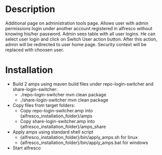 # **Description**
Additional page on administration tools page. Allows user with admin permissions login under another account registered in alfresco without knowing his/her password. Admin sees table with all user logins. He can select user login and click on Switch User action button. After this action, admin will be redirected to user home page. Security context will be replaced with choosen user.

# **Installation**
- Build 2 amps using maven build files under repo-login-switcher and share-login-switcher:
  * ./repo-login-switcher mvn clean package
  * ./share-login-switcher mvn clean package
- Copy files from target folders:
  * Copy repo-login-switcher.amp into {alfresco_installation_folder}/amps 
  * Copy share-login-switcher.amp into {alfresco_installation_folder}/amps_share 
- Apply amps using standard shell script 
  * {alfresco_installation_folder}/bin/apply_amps.sh for linux
  * {alfresco_installation_folder}/bin/apply_amps.bat for windows
- Start alfresco
